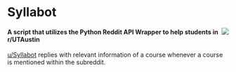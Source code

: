 # Syllabot
<img src="https://secure.gravatar.com/avatar/c638493729c2f009988c9e5bd9b5e116?s=200" align="right">


 #### A script that utilizes the Python Reddit API Wrapper to help students in r/UTAustin

[u/Syllabot](https://www.reddit.com/user/syllabot/) replies with relevant information of a course whenever a course is mentioned within the subreddit.
